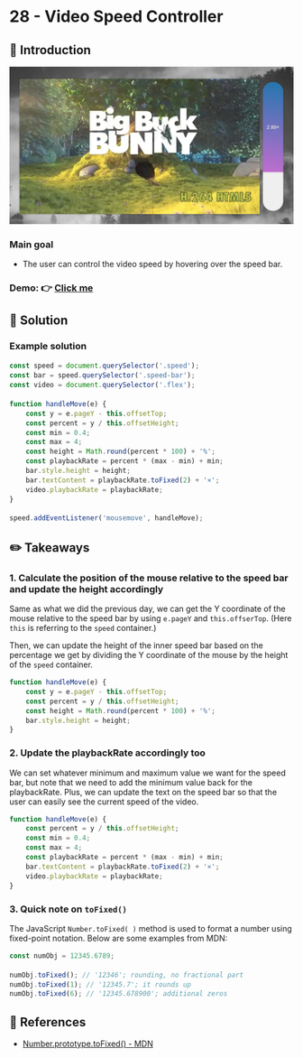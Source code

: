 # 28 - Video Speed Controller
## :eyes: Introduction

![](./screenshot_1.jpg)

### Main goal

- The user can control the video speed by hovering over the speed bar.


### Demo: 👉 [Click me]() 

## :pushpin: Solution
### Example solution

```javascript
const speed = document.querySelector('.speed');
const bar = speed.querySelector('.speed-bar');
const video = document.querySelector('.flex');

function handleMove(e) {
    const y = e.pageY - this.offsetTop;
    const percent = y / this.offsetHeight;
    const min = 0.4;
    const max = 4;
    const height = Math.round(percent * 100) + '%';
    const playbackRate = percent * (max - min) + min;
    bar.style.height = height;
    bar.textContent = playbackRate.toFixed(2) + '×';
    video.playbackRate = playbackRate;
}

speed.addEventListener('mousemove', handleMove);
```
## :pencil2: Takeaways

### 1. Calculate the position of the mouse relative to the speed bar and update the height accordingly

Same as what we did the previous day, we can get the Y coordinate of the mouse relative to the speed bar by using `e.pageY` and `this.offserTop`. (Here `this` is referring to the `speed` container.)
 
Then, we can update the height of the inner speed bar based on the percentage we get by dividing the Y coordinate of the mouse by the height of the `speed` container.
```javascript
function handleMove(e) {
    const y = e.pageY - this.offsetTop;
    const percent = y / this.offsetHeight;
    const height = Math.round(percent * 100) + '%';
    bar.style.height = height;
}
```
### 2. Update the playbackRate accordingly too
We can set whatever minimum and maximum value we want for the speed bar, but note that we need to add the minimum value back for the playbackRate. Plus, we can update the text on the speed bar so that the user can easily see the current speed of the video.
```js
function handleMove(e) {
    const percent = y / this.offsetHeight;
    const min = 0.4;
    const max = 4;
    const playbackRate = percent * (max - min) + min;
    bar.textContent = playbackRate.toFixed(2) + '×';
    video.playbackRate = playbackRate;
}
``` 
### 3. Quick note on `toFixed()`
The JavaScript `Number.toFixed( )` method is used to format a number using fixed-point notation. Below are some examples from MDN:
```js
const numObj = 12345.6789;

numObj.toFixed(); // '12346'; rounding, no fractional part
numObj.toFixed(1); // '12345.7'; it rounds up
numObj.toFixed(6); // '12345.678900'; additional zeros
```

## :book: References
* [Number.prototype.toFixed() - MDN](https://developer.mozilla.org/en-US/docs/Web/JavaScript/Reference/Global_Objects/Number/toFixed)